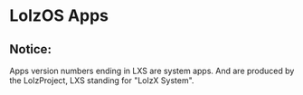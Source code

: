 # LolzOS Apps

## Notice:
Apps version numbers ending in LXS are system apps. And are produced
by the LolzProject, LXS standing for "LolzX System".
